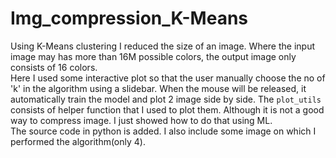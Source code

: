 # Img_compression_K-Means

Using K-Means clustering I reduced the size of an image. Where the input image may has more than 16M possible colors, the output image only consists of 16 colors.   
Here I used some interactive plot so that the user manually choose the no of 'k' in the algorithm using a slidebar. When the mouse will be released, it automatically train the model and plot 2 image side by side. The `plot_utils` consists of helper function that I used to plot them. Although it is not a good way to compress image. I just showed how to do that using ML.   
The source code in python is added. I also include some image on which I performed the algorithm(only 4). 
